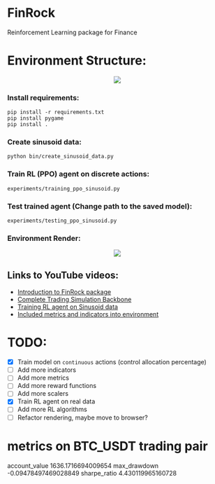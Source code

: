 # FinRock
Reinforcement Learning package for Finance

# Environment Structure:
<p align="center">
  <img src="Tutorials\Documents\04_FinRock.jpg">
</p>

### Install requirements:
```
pip install -r requirements.txt
pip install pygame
pip install .
```

### Create sinusoid data:
```
python bin/create_sinusoid_data.py
```

### Train RL (PPO) agent on discrete actions:
```
experiments/training_ppo_sinusoid.py
```

### Test trained agent (Change path to the saved model):
```
experiments/testing_ppo_sinusoid.py
```

### Environment Render:
<p align="center">
  <img src="Tutorials\Documents\04_FinRock_render.png">
</p>

## Links to YouTube videos:
- [Introduction to FinRock package](https://youtu.be/xU_YJB7vilA)
- [Complete Trading Simulation Backbone](https://youtu.be/1z5geob8Yho)
- [Training RL agent on Sinusoid data](https://youtu.be/JkA4BuYvWyE)
- [Included metrics and indicators into environment](https://youtu.be/bGpBEnKzIdo)

# TODO:
- [x] Train model on `continuous` actions (control allocation percentage)
- [ ] Add more indicators
- [ ] Add more metrics
- [ ] Add more reward functions
- [ ] Add more scalers
- [x] Train RL agent on real data
- [ ] Add more RL algorithms
- [ ] Refactor rendering, maybe move to browser?

# metrics on BTC_USDT trading pair
account_value 1636.1716694009654
max_drawdown -0.09478497469028849
sharpe_ratio 4.430119965160728